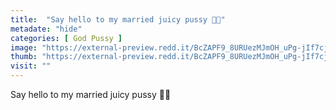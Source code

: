 ```yaml
---
title:  "Say hello to my married juicy pussy 👅🍑"
metadate: "hide"
categories: [ God Pussy ]
image: "https://external-preview.redd.it/BcZAPF9_8URUezMJmOH_uPg-jIf7cj6GCaZJM1Zic1k.jpg?auto=webp&s=88ca27b7599e84084bc624e372ecf7335e97080f"
thumb: "https://external-preview.redd.it/BcZAPF9_8URUezMJmOH_uPg-jIf7cj6GCaZJM1Zic1k.jpg?width=1080&crop=smart&auto=webp&s=aae87da55190a1416aba41a7925ce762600d95c3"
visit: ""
---
```

Say hello to my married juicy pussy 👅🍑
